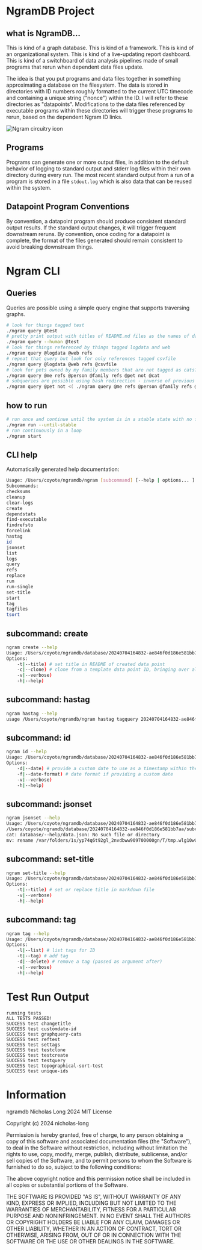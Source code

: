 # NgramDB Project

## what is NgramDB...
This is kind of a graph database.
This is kind of a framework.
This is kind of an organizational system.
This is kind of a live-updating report dashboard.
This is kind of a switchboard of data analysis pipelines made of small programs that rerun when dependent data files update.

The idea is that you put programs and data files together in something approximating a database on the filesystem.
The data is stored in directories with ID numbers roughly formatted to the current UTC timecode and containing a unique string ("nonce") within the ID.
I will refer to these directories as "datapoints".
Modifications to the data files referenced by executable programs within these directories will trigger these programs to rerun, based on the dependent Ngram ID links.

![Ngram circuitry icon](/icon.png)

## Programs
Programs can generate one or more output files, in addition to the default behavior of logging to standard output and stderr log files within their own directory during every run.
The most recent standard output from a run of a program is stored in a file `stdout.log` which is also data that can be reused within the system.

## Datapoint Program Conventions
By convention, a datapoint program should produce consistent standard output results. If the standard output changes, it will trigger frequent downstream reruns.
By convention, once coding for a datapoint is complete, the format of the files generated should remain consistent to avoid breaking downstream things.

# Ngram CLI

## Queries
Queries are possible using a simple query engine that supports traversing graphs.
```bash
# look for things tagged test
./ngram query @test
# pretty print output with titles of README.md files as the names of data points
./ngram query --human @test
# look for things referenced by things tagged logdata and web
./ngram query @logdata @web refs
# repeat that query but look for only references tagged csvfile
./ngram query @logdata @web refs @csvfile
# look for pets owned by my family members that are not tagged as cats?
./ngram query @me refs @person @family refs @pet not @cat
# subqueries are possible using bash redirection - inverse of previous query, but looking for pets not owned by my family members that are not tagged as cats
./ngram query @pet not <( ./ngram query @me refs @person @family refs @pet not @cat )
```

## how to run
```bash
# run once and continue until the system is in a stable state with no file changes propogating
./ngram run --until-stable
# run continuously in a loop
./ngram start
```

## CLI help

Automatically generated help documentation:


```bash
Usage: /Users/coyote/ngramdb/ngram [subcommand] [--help | options... ]
Subcommands:
checksums
cleanup
clear-logs
create
dependstats
find-executable
findrefsto
forcelink
hastag
id
jsonset
list
logs
query
refs
replace
run
run-single
set-title
start
tag
tagfiles
tsort
```

## subcommand: create
```bash
ngram create --help
Usage: /Users/coyote/ngramdb/database/20240704164832-ae846f0d186e581bb7aa/subcommands/create [ options ] directory
Options:
    -t|--title) # set title in README of created data point
    -c|--clone) # clone from a template data point ID, bringing over all its files
    -v|--verbose)
    -h|--help)
```
## subcommand: hastag
```bash
ngram hastag --help
usage /Users/coyote/ngramdb/ngram hastag tagquery 20240704164832-ae846f0d186e581bb7aa
```
## subcommand: id
```bash
ngram id --help
Usage: /Users/coyote/ngramdb/database/20240704164832-ae846f0d186e581bb7aa/subcommands/id [ options ] directory
Options:
    -d|--date) # provide a custom date to use as a timestamp within the ID
    -f|--date-format) # date format if providing a custom date
    -v|--verbose)
    -h|--help)
```
## subcommand: jsonset
```bash
ngram jsonset --help
Usage: /Users/coyote/ngramdb/database/20240704164832-ae846f0d186e581bb7aa/subcommands/jsonset id field value [-n : numeric]
/Users/coyote/ngramdb/database/20240704164832-ae846f0d186e581bb7aa/subcommands/jsonset: line 22: database/--help/data.json: No such file or directory
cat: database/--help/data.json: No such file or directory
mv: rename /var/folders/1s/yp74q6t92gl_2nvdbww909700000gn/T/tmp.wlg10wUPGt to database/--help/data.json: No such file or directory
```
## subcommand: set-title
```bash
ngram set-title --help
Usage: /Users/coyote/ngramdb/database/20240704164832-ae846f0d186e581bb7aa/subcommands/set-title [ options ] directory
Options:
    -t|--title) # set or replace title in markdown file
    -v|--verbose)
    -h|--help)
```
## subcommand: tag
```bash
ngram tag --help
Usage: /Users/coyote/ngramdb/database/20240704164832-ae846f0d186e581bb7aa/subcommands/tag [ options ] directory
Options:
    -l|--list) # list tags for ID
    -t|--tag) # add tag
    -d|--delete) # remove a tag (passed as argument after)
    -v|--verbose)
    -h|--help)
```

# Test Run Output

```
running tests
ALL TESTS PASSED!
SUCCESS test changetitle
SUCCESS test customdate-id
SUCCESS test graphquery-cats
SUCCESS test reftest
SUCCESS test settags
SUCCESS test testclone
SUCCESS test testcreate
SUCCESS test testquery
SUCCESS test topographical-sort-test
SUCCESS test unique-ids
```

# Information
ngramdb
Nicholas Long
2024
MIT License

Copyright (c) 2024 nicholas-long

Permission is hereby granted, free of charge, to any person obtaining a copy
of this software and associated documentation files (the "Software"), to deal
in the Software without restriction, including without limitation the rights
to use, copy, modify, merge, publish, distribute, sublicense, and/or sell
copies of the Software, and to permit persons to whom the Software is
furnished to do so, subject to the following conditions:

The above copyright notice and this permission notice shall be included in all
copies or substantial portions of the Software.

THE SOFTWARE IS PROVIDED "AS IS", WITHOUT WARRANTY OF ANY KIND, EXPRESS OR
IMPLIED, INCLUDING BUT NOT LIMITED TO THE WARRANTIES OF MERCHANTABILITY,
FITNESS FOR A PARTICULAR PURPOSE AND NONINFRINGEMENT. IN NO EVENT SHALL THE
AUTHORS OR COPYRIGHT HOLDERS BE LIABLE FOR ANY CLAIM, DAMAGES OR OTHER
LIABILITY, WHETHER IN AN ACTION OF CONTRACT, TORT OR OTHERWISE, ARISING FROM,
OUT OF OR IN CONNECTION WITH THE SOFTWARE OR THE USE OR OTHER DEALINGS IN THE
SOFTWARE.
